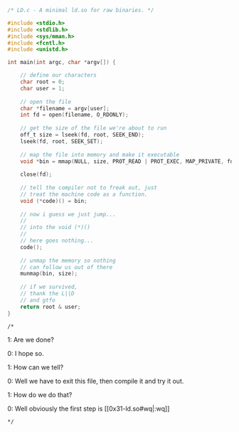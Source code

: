 
```c
/* LD.c - A minimal ld.so for raw binaries. */

#include <stdio.h>
#include <stdlib.h>
#include <sys/mman.h>
#include <fcntl.h>
#include <unistd.h>

int main(int argc, char *argv[]) {

	// define our characters
	char root = 0;
	char user = 1;
	
	// open the file
    char *filename = argv[user];
    int fd = open(filename, O_RDONLY);
	
    // get the size of the file we're about to run
    off_t size = lseek(fd, root, SEEK_END);
    lseek(fd, root, SEEK_SET);
	
    // map the file into memory and make it executable
    void *bin = mmap(NULL, size, PROT_READ | PROT_EXEC, MAP_PRIVATE, fd, root);
	
    close(fd);
	
    // tell the compiler not to freak out, just
    // treat the machine code as a function.
    void (*code)() = bin;
	
	// now i guess we just jump...
	//
	// into the void (*)()
	//
    // here goes nothing...
    code();
	
    // unmap the memory so nothing
    // can follow us out of there
    munmap(bin, size);
	
	// if we survived,
	// thank the L||D
	// and gtfo
    return root & user;
}
```
`/*`

1: Are we done?

0: I hope so.

1: How can we tell?

0: Well we have to exit this file, then compile it and try it out.

1: How do we do that?

0: Well obviously the first step is [[0x31-ld.so#wq|:wq]]

`*/`